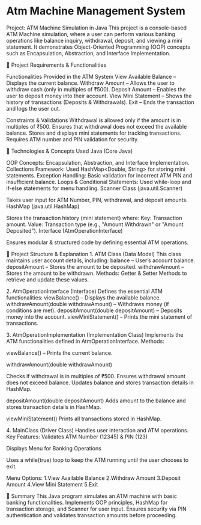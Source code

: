 # Atm Machine Management System
Project: ATM Machine Simulation in Java
This project is a console-based ATM Machine simulation, where a user can perform various banking operations like balance inquiry, withdrawal, deposit, and viewing a mini statement. It demonstrates Object-Oriented Programming (OOP) concepts such as Encapsulation, Abstraction, and Interface Implementation.

🔹 Project Requirements & Functionalities

Functionalities Provided in the ATM System
View Available Balance – Displays the current balance.
Withdraw Amount – Allows the user to withdraw cash (only in multiples of ₹500).
Deposit Amount – Enables the user to deposit money into their account.
View Mini Statement – Shows the history of transactions (Deposits & Withdrawals).
Exit – Ends the transaction and logs the user out.

Constraints & Validations
Withdrawal is allowed only if the amount is in multiples of ₹500.
Ensures that withdrawal does not exceed the available balance.
Stores and displays mini statements for tracking transactions.
Requires ATM number and PIN validation for security.

🔹 Technologies & Concepts Used
Java (Core Java)


OOP Concepts: Encapsulation, Abstraction, and Interface Implementation.
Collections Framework: Used HashMap<Double, String> for storing mini statements.
Exception Handling: Basic validation for incorrect ATM PIN and insufficient balance.
Loops & Conditional Statements: Used while-loop and if-else statements for menu handling.
Scanner Class (java.util.Scanner)


Takes user input for ATM Number, PIN, withdrawal, and deposit amounts.
HashMap (java.util.HashMap)


Stores the transaction history (mini statement) where:
Key: Transaction amount.
Value: Transaction type (e.g., "Amount Withdrawn" or "Amount Deposited").
Interface (AtmOperationInterface)


Ensures modular & structured code by defining essential ATM operations.

🔹 Project Structure & Explanation
1️. ATM Class (Data Model)
This class maintains user account details, including:
balance – User’s account balance.
depositAmount – Stores the amount to be deposited.
withdrawAmount – Stores the amount to be withdrawn.
Methods:
Getter & Setter Methods to retrieve and update these values.

2️. AtmOperationInterface (Interface)
Defines the essential ATM functionalities:
viewBalance() – Displays the available balance.
withdrawAmount(double withdrawAmount) – Withdraws money (if conditions are met).
depositAmount(double depositAmount) – Deposits money into the account.
viewMiniStatement() – Prints the mini statement of transactions.

3️. AtmOperationImplementation (Implementation Class)
Implements the ATM functionalities defined in AtmOperationInterface.
Methods:

viewBalance() – Prints the current balance.

withdrawAmount(double withdrawAmount)

Checks if withdrawal is in multiples of ₹500.
Ensures withdrawal amount does not exceed balance.
Updates balance and stores transaction details in HashMap.

depositAmount(double depositAmount)
Adds amount to the balance and stores transaction details in HashMap.

viewMiniStatement()
Prints all transactions stored in HashMap.

4️. MainClass (Driver Class)
Handles user interaction and ATM operations.
Key Features:
Validates ATM Number (12345) & PIN (123)

Displays Menu for Banking Operations

Uses a while(true) loop to keep the ATM running until the user chooses to exit.

Menu Options:
1️.View Available Balance
2.Withdraw Amount
3.Deposit Amount
4️.View Mini Statement
5️.Exit

🔹 Summary
This Java program simulates an ATM machine with basic banking functionalities.
Implements OOP principles, HashMap for transaction storage, and Scanner for user input.
Ensures security via PIN authentication and validates transaction amounts before proceeding.
